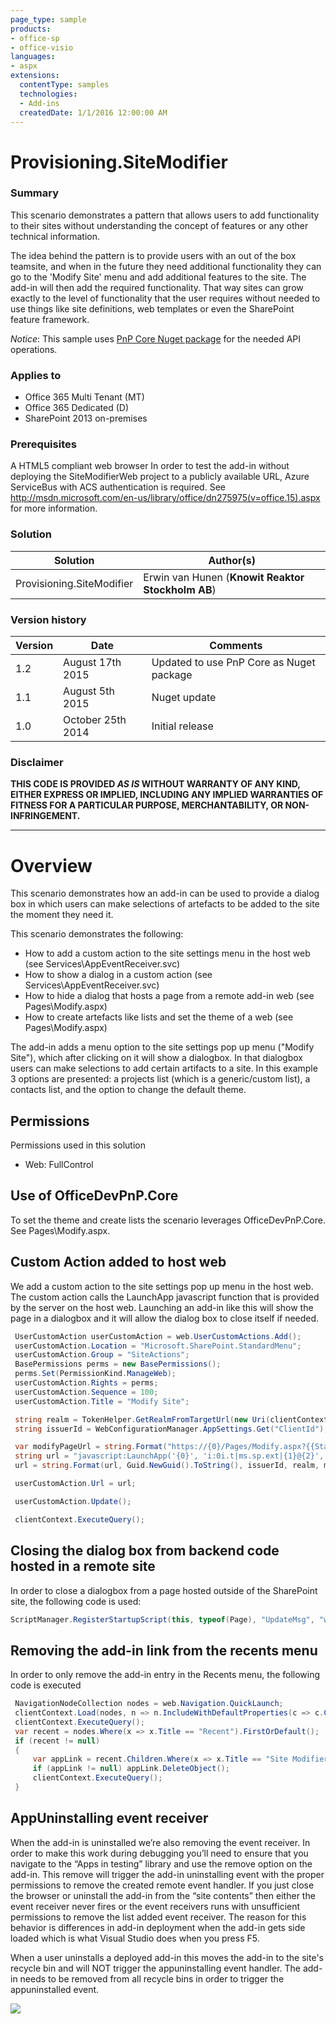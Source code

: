 ```yaml
---
page_type: sample
products:
- office-sp
- office-visio
languages:
- aspx
extensions:
  contentType: samples
  technologies:
  - Add-ins
  createdDate: 1/1/2016 12:00:00 AM
---
```

# Provisioning.SiteModifier #

### Summary ###
This scenario demonstrates a pattern that allows users to add functionality to their sites without understanding the concept of 
features or any other technical information.

The idea behind the pattern is to provide users with an out of the box teamsite, and when in the future they need additional functionality
they can go to the 'Modify Site' menu and add additional features to the site. The add-in will then add the required functionality. 
That way sites can grow exactly to the level of functionality that the user requires without needed to use things like site definitions, 
web templates or even the SharePoint feature framework.

*Notice*: This sample uses [PnP Core Nuget package](https://github.com/OfficeDev/PnP-sites-core) for the needed API operations.

### Applies to ###
-  Office 365 Multi Tenant (MT)
-  Office 365 Dedicated (D)
-  SharePoint 2013 on-premises

### Prerequisites ###
A HTML5 compliant web browser
In order to test the add-in without deploying the SiteModifierWeb project to a publicly available URL, Azure ServiceBus with ACS authentication is required. See http://msdn.microsoft.com/en-us/library/office/dn275975(v=office.15).aspx for more information.


### Solution ###
Solution | Author(s)
---------|----------
Provisioning.SiteModifier | Erwin van Hunen (**Knowit Reaktor Stockholm AB**)

### Version history ###
Version  | Date | Comments
---------| -----| --------
1.2  | August 17th 2015 | Updated to use PnP Core as Nuget package
1.1  | August 5th 2015 | Nuget update
1.0  | October 25th 2014 | Initial release

### Disclaimer ###
**THIS CODE IS PROVIDED *AS IS* WITHOUT WARRANTY OF ANY KIND, EITHER EXPRESS OR IMPLIED, INCLUDING ANY IMPLIED WARRANTIES OF FITNESS FOR A PARTICULAR PURPOSE, MERCHANTABILITY, OR NON-INFRINGEMENT.**


----------

# Overview #
This scenario demonstrates how an add-in can be used to provide a dialog box in which users can make selections of artefacts to be added to the site the moment they need it.

This scenario demonstrates the following:

- How to add a custom action to the site settings menu in the host web (see Services\AppEventReceiver.svc)
- How to show a dialog in a custom action (see Services\AppEventReceiver.svc)
- How to hide a dialog that hosts a page from a remote add-in web (see Pages\Modify.aspx)
- How to create artefacts like lists and set the theme of a web (see Pages\Modify.aspx)

The add-in adds a menu option to the site settings pop up menu ("Modify Site"), which after clicking on it will show a dialogbox. In that dialogbox users can make selections to add certain artifacts to a site.
In this example 3 options are presented: a projects list (which is a generic/custom list), a contacts list, and the option to change the default theme.

## Permissions ##
Permissions used in this solution

- Web: 	FullControl  
 
## Use of OfficeDevPnP.Core ##
To set the theme and create lists the scenario leverages OfficeDevPnP.Core. See Pages\Modify.aspx.

## Custom Action added to host web ##
We add a custom action to the site settings pop up menu in the host web. The custom action calls the LaunchApp javascript function that is provided by the server on the host web.
Launching an add-in like this will show the page in a dialogbox and it will allow the dialog box to close itself if needed.

```C#
 UserCustomAction userCustomAction = web.UserCustomActions.Add();
 userCustomAction.Location = "Microsoft.SharePoint.StandardMenu";
 userCustomAction.Group = "SiteActions";
 BasePermissions perms = new BasePermissions();
 perms.Set(PermissionKind.ManageWeb);
 userCustomAction.Rights = perms;
 userCustomAction.Sequence = 100;
 userCustomAction.Title = "Modify Site";

 string realm = TokenHelper.GetRealmFromTargetUrl(new Uri(clientContext.Url));
 string issuerId = WebConfigurationManager.AppSettings.Get("ClientId");

 var modifyPageUrl = string.Format("https://{0}/Pages/Modify.aspx?{{StandardTokens}}", GetHostUrl());
 string url = "javascript:LaunchApp('{0}', 'i:0i.t|ms.sp.ext|{1}@{2}','{3}',{{width:300,height:200,title:'Modify Site'}});";
 url = string.Format(url, Guid.NewGuid().ToString(), issuerId, realm, modifyPageUrl);

 userCustomAction.Url = url;

 userCustomAction.Update();

 clientContext.ExecuteQuery();
```

## Closing the dialog box from backend code hosted in a remote site ##

In order to close a dialogbox from a page hosted outside of the SharePoint site, the following code is used:

```C#
ScriptManager.RegisterStartupScript(this, typeof(Page), "UpdateMsg", "window.parent.postMessage('CloseCustomActionDialogRefresh', '*');", true);
```

## Removing the add-in link from the recents menu ##

In order to only remove the add-in entry in the Recents menu, the following code is executed

```C#
 NavigationNodeCollection nodes = web.Navigation.QuickLaunch;
 clientContext.Load(nodes, n => n.IncludeWithDefaultProperties(c => c.Children));
 clientContext.ExecuteQuery();
 var recent = nodes.Where(x => x.Title == "Recent").FirstOrDefault();
 if (recent != null)
 {
     var appLink = recent.Children.Where(x => x.Title == "Site Modifier").FirstOrDefault();
     if (appLink != null) appLink.DeleteObject();
     clientContext.ExecuteQuery();
 }
```

## AppUninstalling event receiver ##
When the add-in is uninstalled we’re also removing the event receiver. In order to make this work during debugging you’ll need to ensure that you navigate to the “Apps in testing” library and use the remove option on the add-in. This remove will trigger the add-in uninstalling event with the proper permissions to remove the created remote event handler. If you just close the browser or uninstall the add-in from the “site contents” then either the event receiver never fires or the event receivers runs with unsufficient permissions to remove the list added event receiver. The reason for this behavior is differences in add-in deployment when the add-in gets side loaded which is what Visual Studio does when you press F5.

When a user uninstalls a deployed add-in this moves the add-in to the site's recycle bin and will NOT trigger the appuninstalling event handler. The add-in needs to be removed from all recycle bins in order to trigger the appuninstalled event.


<img src="https://telemetry.sharepointpnp.com/pnp/samples/Provisioning.SiteModifier" />